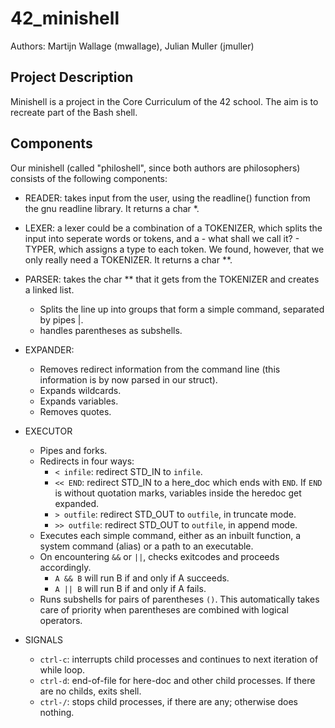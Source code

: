 # 42_minishell

Authors: Martijn Wallage (mwallage), Julian Muller (jmuller)

## Project Description

Minishell is a project in the Core Curriculum of the 42 school. The aim is to recreate part of the Bash shell.
 
## Components

Our minishell (called "philoshell", since both authors are philosophers) consists of the following components:
- READER: takes input from the user, using the readline() function from the gnu readline library. It returns a char *.
- LEXER: a lexer could be a combination of a TOKENIZER, which splits the input into seperate words or tokens, and a - what shall we call it? - TYPER, which assigns a type to each token. We found, however, that we only really need a TOKENIZER. It returns a char **.
- PARSER: takes the char ** that it gets from the TOKENIZER and creates a linked list.
	- Splits the line up into groups that form a simple command, separated by pipes |.
	- handles parentheses as subshells.
- EXPANDER:
	- Removes redirect information from the command line (this information is by now parsed in our struct).
	- Expands wildcards.
	- Expands variables.
	- Removes quotes.
- EXECUTOR
	- Pipes and forks.
	- Redirects in four ways: 
		- `< infile`: redirect STD_IN to `infile`.
		- `<< END`: redirect STD_IN to a here_doc which ends with `END`. If `END` is without quotation marks, variables inside the heredoc get expanded.
		- `> outfile`: redirect STD_OUT to `outfile`, in truncate mode.
		- `>> outfile`: redirect STD_OUT to `outfile`, in append mode.
	- Executes each simple command, either as an inbuilt function, a system command (alias) or a path to an executable.
	- On encountering `&&` or `||`, checks exitcodes and proceeds accordingly.
		- `A && B` will run B if and only if A succeeds.
		- `A || B` will run B if and only if A fails.
	- Runs subshells for pairs of parentheses `()`. This automatically takes care of priority when parentheses are combined with logical operators.

- SIGNALS
	- `ctrl-c`: interrupts child processes and continues to next iteration of while loop.
	- `ctrl-d`: end-of-file for here-doc and other child processes. If there are no childs, exits shell.
	- `ctrl-/`: stops child processes, if there are any; otherwise does nothing.
